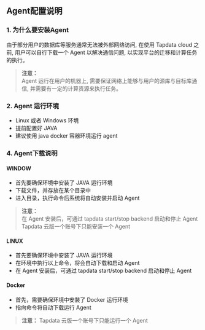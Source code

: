 ## **Agent配置说明**
### **1. 为什么要安装Agent**
由于部分用户的数据库等服务通常无法被外部网络访问, 在使用 Tapdata cloud 之前, 用户可以自行下载一个 Agent 以解决通信问题, 以实现平台的迁移和计算任务的执行。
>**注意：**<br>
>Agent 运行在用户的机器上, 需要保证网络上能够与用户的源库与目标库通信, 并需要有一定的计算资源来执行任务。

### **2. Agent 运行环境**
- Linux 或者 Windows 环境<br>
- 提前配置好 JAVA<br>
- 建议使用 java docker 容器环境运行 agent<br>


### **4. Agent下载说明**
#### **WINDOW**
- 首先要确保环境中安装了 JAVA 运行环境
- 下载文件，并存放在某个目录中
- 进入目录，执行命令后系统将自动安装并启动 Agent
>**注意：**<br>
>在 Agent 安装后，可通过 tapdata start/stop backend 启动和停止 Agent
>Tapdata 云版一个账号下只能安装一个 Agent

#### **LINUX**
- 首先要确保环境中安装了 JAVA 运行环境
- 在环境中执行以上命令，将会自动下载和​​启动 Agent
- 在 Agent 安装后，可通过 tapdata start/stop backend 启动和停止 Agent

#### **Docker**<br>
- 首先，需要确保环境中安裝了 Docker 运行环境
- 指向命令将自动下载运行 Agent
>**注意：**
>Tapdata 云版一个账号下只能运行一个 Agent
